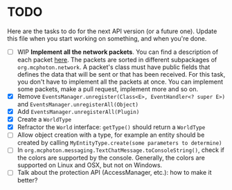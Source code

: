 # TODO
Here are the tasks to do for the next API version (or a future one). Update this file when you start working on something,
and when you're done.
- [ ] WIP **Implement all the network packets**. You can find a description of each packet [here](http://wiki.vg/Protocol).
The packets are sorted in different subpackages of `org.mcphoton.network`. A packet's class must have public fields that defines
the data that will be sent or that has been received. For this task, you don't have to implement all the packets at once. You can
implement some packets, make a pull request, implement more and so on.
- [x] Remove `EventsManager.unregister(Class<E>, EventHandler<? super E>)` and `EventsManager.unregisterAll(Object)`
- [x] Add `EventsManager.unregisterAll(Plugin)`
- [x] Create a `WorldType`
- [x] Refractor the `World` interface: `getType()` should return a `WorldType` 
- [ ] Allow object creation with a type, for example an entity should be created by calling `MyEntityType.create(some parameters to determine)`
- [ ] In `org.mcphoton.messaging.TextChatMessage.toConsoleString()`, check if the colors are supported by the console. Generally,
the colors are supported on Linux and OSX, but not on Windows.
- [ ] Talk about the protection API (AccessManager, etc.): how to make it better?
